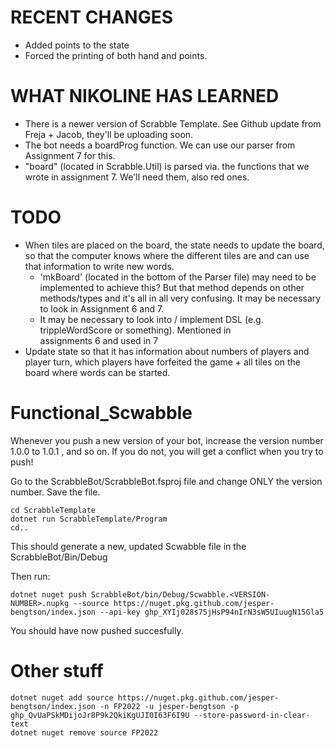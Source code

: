 # RECENT CHANGES

- Added points to the state
- Forced the printing of both hand and points.

# WHAT NIKOLINE HAS LEARNED

- There is a newer version of Scrabble Template. See Github update from Freja + Jacob, they'll be uploading soon.
- The bot needs a boardProg function. We can use our parser from Assignment 7 for this.
- "board" (located in Scrabble.Util) is parsed via. the functions that we wrote in assignment 7. We'll need them, also red ones.

# TODO

- When tiles are placed on the board, the state needs to update the board, so that the computer
  knows where the different tiles are and can use that information to write new words.
  - 'mkBoard' (located in the bottom of the Parser file) may need to be implemented to achieve this?
    But that method depends on other methods/types and it's all in all very confusing. It may be
    necessary to look in Assignment 6 and 7.
  - It may be necessary to look into / implement DSL (e.g. trippleWordScore or something). Mentioned in  
    assignments 6 and used in 7
- Update state so that it has information about numbers of players and player turn, which players have forfeited the game + all tiles on the board where words can be started.

# Functional_Scwabble

Whenever you push a new version of your bot, increase the version number 1.0.0 to 1.0.1 , and so on. If
you do not, you will get a conflict when you try to push!

Go to the ScrabbleBot/ScrabbleBot.fsproj file and change ONLY the version number. Save the file.

```
cd ScrabbleTemplate
dotnet run ScrabbleTemplate/Program
cd..
```

This should generate a new, updated Scwabble file in the ScrabbleBot/Bin/Debug

Then run:

```
dotnet nuget push ScrabbleBot/bin/Debug/Scwabble.<VERSION-NUMBER>.nupkg --source https://nuget.pkg.github.com/jesper-bengtson/index.json --api-key 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
```

You should have now pushed succesfully.

# Other stuff

```
dotnet nuget add source https://nuget.pkg.github.com/jesper-bengtson/index.json -n FP2022 -u jesper-bengtson -p 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 --store-password-in-clear-text
dotnet nuget remove source FP2022
```
